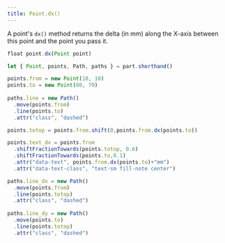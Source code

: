 ```yaml
---
title: Point.dx()
---
```


A point's `dx()` method returns the delta (in mm) along the X-axis between this point and the point you pass it.

```js
float point.dx(Point point)
```

<Example
  part="point_dx"
  caption="An example of the Point.dx() method"
/>

```js
let { Point, points, Path, paths } = part.shorthand()

points.from = new Point(10, 10)
points.to = new Point(80, 70)
    
paths.line = new Path()
  .move(points.from)
  .line(points.to)
  .attr("class", "dashed")

points.totop = points.from.shift(0,points.from.dx(points.to))

points.text_dx = points.from
  .shiftFractionTowards(points.totop, 0.6)
  .shiftFractionTowards(points.to,0.1)
  .attr("data-text", points.from.dx(points.to)+"mm")
  .attr("data-text-class", "text-sm fill-note center")

paths.line_dx = new Path()
  .move(points.from)
  .line(points.totop)
  .attr("class", "dashed")
    
paths.line_dy = new Path()
  .move(points.to)
  .line(points.totop)
  .attr("class", "dashed")
```
